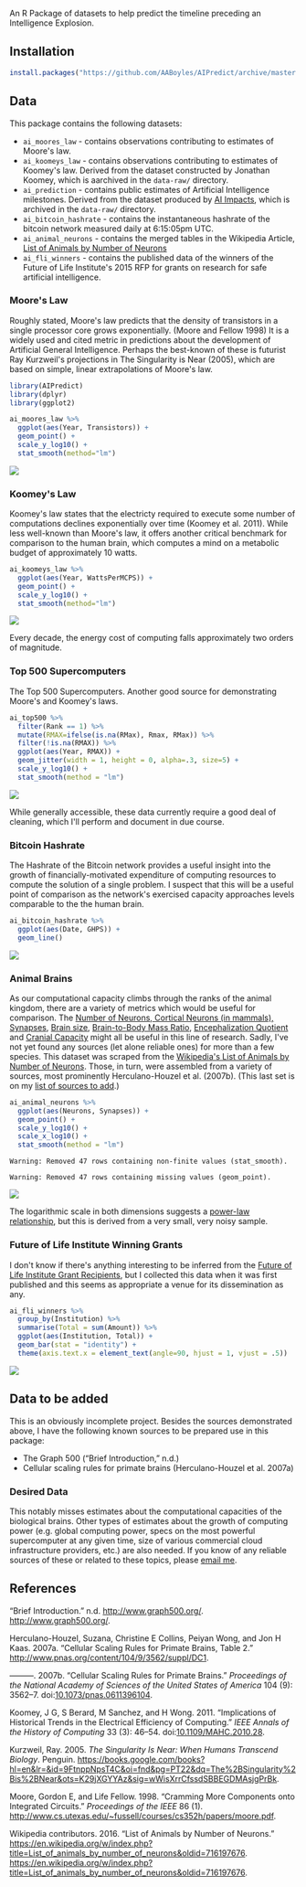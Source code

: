 An R Package of datasets to help predict the timeline preceding an Intelligence Explosion.

Installation
------------

``` r
install.packages("https://github.com/AABoyles/AIPredict/archive/master.tar.gz", type = "source")
```

Data
----

This package contains the following datasets:

-   `ai_moores_law` - contains observations contributing to estimates of Moore's law.
-   `ai_koomeys_law` - contains observations contributing to estimates of Koomey's law. Derived from the dataset constructed by Jonathan Koomey, which is aarchived in the `data-raw/` directory.
-   `ai_prediction` - contains public estimates of Artificial Intelligence milestones. Derived from the dataset produced by [AI Impacts](http://aiimpacts.org/miri-ai-predictions-dataset/), which is archived in the `data-raw/` directory.
-   `ai_bitcoin_hashrate` - contains the instantaneous hashrate of the bitcoin network measured daily at 6:15:05pm UTC.
-   `ai_animal_neurons` - contains the merged tables in the Wikipedia Article, [List of Animals by Number of Neurons](https://en.wikipedia.org/w/index.php?title=List_of_animals_by_number_of_neurons&oldid=710786267)
-   `ai_fli_winners` - contains the published data of the winners of the Future of Life Institute's 2015 RFP for grants on research for safe artificial intelligence.

### Moore's Law

Roughly stated, Moore's law predicts that the density of transistors in a single processor core grows exponentially. (Moore and Fellow 1998) It is a widely used and cited metric in predictions about the development of Artificial General Intelligence. Perhaps the best-known of these is futurist Ray Kurzweil's projections in The Singularity is Near (2005), which are based on simple, linear extrapolations of Moore's law.

``` r
library(AIPredict)
library(dplyr)
library(ggplot2)

ai_moores_law %>%
  ggplot(aes(Year, Transistors)) +
  geom_point() +
  scale_y_log10() +
  stat_smooth(method="lm")
```

![](README_files/figure-markdown_github/unnamed-chunk-3-1.png)<!-- -->

### Koomey's Law

Koomey's law states that the electricty required to execute some number of computations declines exponentially over time (Koomey et al. 2011). While less well-known than Moore's law, it offers another critical benchmark for comparison to the human brain, which computes a mind on a metabolic budget of approximately 10 watts.

``` r
ai_koomeys_law %>%
  ggplot(aes(Year, WattsPerMCPS)) +
  geom_point() +
  scale_y_log10() +
  stat_smooth(method="lm")
```

![](README_files/figure-markdown_github/unnamed-chunk-4-1.png)<!-- -->

Every decade, the energy cost of computing falls approximately two orders of magnitude.

### Top 500 Supercomputers

The Top 500 Supercomputers. Another good source for demonstrating Moore's and Koomey's laws.

``` r
ai_top500 %>%
  filter(Rank == 1) %>%
  mutate(RMAX=ifelse(is.na(RMax), Rmax, RMax)) %>%
  filter(!is.na(RMAX)) %>%
  ggplot(aes(Year, RMAX)) +
  geom_jitter(width = 1, height = 0, alpha=.3, size=5) +
  scale_y_log10() +
  stat_smooth(method = "lm")
```

![](README_files/figure-markdown_github/unnamed-chunk-5-1.png)<!-- -->

While generally accessible, these data currently require a good deal of cleaning, which I'll perform and document in due course.

### Bitcoin Hashrate

The Hashrate of the Bitcoin network provides a useful insight into the growth of financially-motivated expenditure of computing resources to compute the solution of a single problem. I suspect that this will be a useful point of comparison as the network's exercised capacity approaches levels comparable to the the human brain.

``` r
ai_bitcoin_hashrate %>%
  ggplot(aes(Date, GHPS)) +
  geom_line()
```

![](README_files/figure-markdown_github/unnamed-chunk-6-1.png)<!-- -->

### Animal Brains

As our computational capacity climbs through the ranks of the animal kingdom, there are a variety of metrics which would be useful for comparison. The [Number of Neurons, Cortical Neurons (in mammals), Synapses](https://en.wikipedia.org/wiki/List_of_animals_by_number_of_neurons), [Brain size](https://en.wikipedia.org/wiki/Brain_size), [Brain-to-Body Mass Ratio](https://en.wikipedia.org/wiki/Brain-to-body_mass_ratio), [Encephalization Quotient](https://en.wikipedia.org/wiki/Encephalization_quotient) and [Cranial Capacity](https://en.wikipedia.org/wiki/Brain_size#Cranial_capacity) might all be useful in this line of research. Sadly, I've not yet found any sources (let alone reliable ones) for more than a few species. This dataset was scraped from the [Wikipedia's List of Animals by Number of Neurons](https://en.wikipedia.org/w/index.php?title=List_of_animals_by_number_of_neurons&oldid=710786267). Those, in turn, were assembled from a variety of sources, most prominently Herculano-Houzel et al. (2007b). (This last set is on my [list of sources to add](#Data%20to%20be%20added).)

``` r
ai_animal_neurons %>%
  ggplot(aes(Neurons, Synapses)) +
  geom_point() +
  scale_y_log10() +
  scale_x_log10() +
  stat_smooth(method = "lm")
```

    Warning: Removed 47 rows containing non-finite values (stat_smooth).

    Warning: Removed 47 rows containing missing values (geom_point).

![](README_files/figure-markdown_github/unnamed-chunk-7-1.png)<!-- -->

The logarithmic scale in both dimensions suggests a [power-law relationship](https://en.wikipedia.org/wiki/Power_law), but this is derived from a very small, very noisy sample.

### Future of Life Institute Winning Grants

I don't know if there's anything interesting to be inferred from the [Future of Life Institute Grant Recipients](http://futureoflife.org/first-ai-grant-recipients/), but I collected this data when it was first published and this seems as appropriate a venue for its dissemination as any.

``` r
ai_fli_winners %>%
  group_by(Institution) %>%
  summarise(Total = sum(Amount)) %>% 
  ggplot(aes(Institution, Total)) +
  geom_bar(stat = "identity") +
  theme(axis.text.x = element_text(angle=90, hjust = 1, vjust = .5))
```

![](README_files/figure-markdown_github/unnamed-chunk-8-1.png)<!-- -->

Data to be added
----------------

This is an obviously incomplete project. Besides the sources demonstrated above, I have the following known sources to be prepared use in this package:

-   The Graph 500 (“Brief Introduction,” n.d.)
-   Cellular scaling rules for primate brains (Herculano-Houzel et al. 2007a)

### Desired Data

This notably misses estimates about the computational capacities of the biological brains. Other types of estimates about the growth of computing power (e.g. global computing power, specs on the most powerful supercomputer at any given time, size of various commercial cloud infrastructure providers, etc.) are also needed. If you know of any reliable sources of these or related to these topics, please [email me](anthony@boyles.cc).

References
----------

“Brief Introduction.” n.d. <http://www.graph500.org/>. <http://www.graph500.org/>.

Herculano-Houzel, Suzana, Christine E Collins, Peiyan Wong, and Jon H Kaas. 2007a. “Cellular Scaling Rules for Primate Brains, Table 2.” <http://www.pnas.org/content/104/9/3562/suppl/DC1>.

———. 2007b. “Cellular Scaling Rules for Primate Brains.” *Proceedings of the National Academy of Sciences of the United States of America* 104 (9): 3562–7. doi:[10.1073/pnas.0611396104](https://doi.org/10.1073/pnas.0611396104).

Koomey, J G, S Berard, M Sanchez, and H Wong. 2011. “Implications of Historical Trends in the Electrical Efficiency of Computing.” *IEEE Annals of the History of Computing* 33 (3): 46–54. doi:[10.1109/MAHC.2010.28](https://doi.org/10.1109/MAHC.2010.28).

Kurzweil, Ray. 2005. *The Singularity Is Near: When Humans Transcend Biology*. Penguin. <https://books.google.com/books?hl=en&lr=&id=9FtnppNpsT4C&oi=fnd&pg=PT22&dq=The%2BSingularity%2Bis%2BNear&ots=K29jXGYYAz&sig=wWisXrrCfssdSBBEGDMAsjgPrBk>.

Moore, Gordon E, and Life Fellow. 1998. “Cramming More Components onto Integrated Circuits.” *Proceedings of the IEEE* 86 (1). <http://www.cs.utexas.edu/~fussell/courses/cs352h/papers/moore.pdf>.

Wikipedia contributors. 2016. “List of Animals by Number of Neurons.” <https://en.wikipedia.org/w/index.php?title=List_of_animals_by_number_of_neurons&oldid=716197676>. <https://en.wikipedia.org/w/index.php?title=List_of_animals_by_number_of_neurons&oldid=716197676>.
